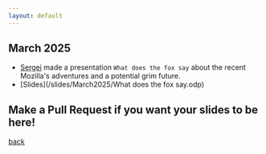 ```yaml
---
layout: default
---
```


## March 2025

- [Sergei](https://www.linkedin.com/in/sergei-zaiats/) made a presentation `What does the fox say` about the recent Mozilla's adventures and a potential grim future. 
- [Slides](/slides/March2025/What does the fox say.odp)

## Make a Pull Request if you want your slides to be here!

[back](/)
